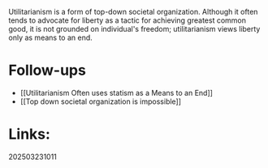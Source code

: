Utilitarianism is a form of top-down societal organization. Although it often tends to advocate for liberty as a tactic for achieving greatest common good,  it is not grounded on individual's freedom; utilitarianism views liberty only as means to an end.


# Follow-ups
- [[Utilitarianism Often uses statism as a Means to an End]]
- [[Top down societal organization is impossible]]
# Links: 



202503231011
